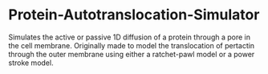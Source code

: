 # Protein-Autotranslocation-Simulator
Simulates the active or passive 1D diffusion of a protein through a pore in the cell membrane. Originally made to model the translocation of pertactin through the outer membrane using either a ratchet-pawl model or a power stroke model. 
